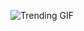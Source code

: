 
<!-- GIF_SECTION -->
![Trending GIF](https://media1.giphy.com/media/v1.Y2lkPThiYjIxNzcyY3BoeTU1czlucjExencxaTB6OW90OTc1YnQ5NXo2Z2FmanliaHBveCZlcD12MV9naWZzX3NlYXJjaCZjdD1n/WQxhrCs2cHuyA/giphy.gif)
<!-- END_GIF_SECTION -->
